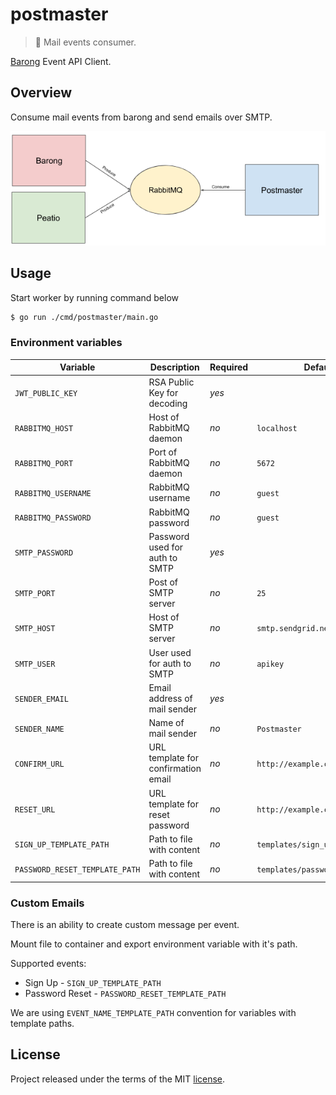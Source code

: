 # postmaster

> :incoming_envelope: Mail events consumer.

[Barong](https://www.github.com/rubykube/barong) Event API Client.

## Overview

Consume mail events from barong and send emails over SMTP.

![Overview](./resources/overview.png)

## Usage

Start worker by running command below

```sh
$ go run ./cmd/postmaster/main.go
```

### Environment variables

| Variable            | Description                          | Required | Default              |
|---------------------|--------------------------------------|----------|----------------------|
| `JWT_PUBLIC_KEY`    | RSA Public Key for decoding          | *yes*    |                      |
| `RABBITMQ_HOST`     | Host of RabbitMQ daemon              | *no*     | `localhost`          |
| `RABBITMQ_PORT`     | Port of RabbitMQ daemon              | *no*     | `5672`               |
| `RABBITMQ_USERNAME` | RabbitMQ username                    | *no*     | `guest`              |
| `RABBITMQ_PASSWORD` | RabbitMQ password                    | *no*     | `guest`              |
| `SMTP_PASSWORD`     | Password used for auth to SMTP       | *yes*    |                      |
| `SMTP_PORT`         | Post of SMTP server                  | *no*     | `25`                 |
| `SMTP_HOST`         | Host of SMTP server                  | *no*     | `smtp.sendgrid.net`  |
| `SMTP_USER`         | User used for auth to SMTP           | *no*     | `apikey`             |
| `SENDER_EMAIL`      | Email address of mail sender         | *yes*    |                      |
| `SENDER_NAME `      | Name of mail sender                  | *no*     | `Postmaster`                   |
| `CONFIRM_URL`       | URL template for confirmation email  | *no*     | `http://example.com/#{}`       |
| `RESET_URL`         | URL template for reset password      | *no*     | `http://example.com/#{}`       |
| `SIGN_UP_TEMPLATE_PATH`        | Path to file with content | *no*     | `templates/sign_up.tpl`        |
| `PASSWORD_RESET_TEMPLATE_PATH` | Path to file with content | *no*     | `templates/password_reset.tpl` |

### Custom Emails

There is an ability to create custom message per event.

Mount file to container and export environment variable with it's path.

Supported events:
- Sign Up - `SIGN_UP_TEMPLATE_PATH`
- Password Reset - `PASSWORD_RESET_TEMPLATE_PATH`

We are using `EVENT_NAME_TEMPLATE_PATH` convention for variables with template paths.

## License

Project released under the terms of the MIT [license](./LICENSE).
